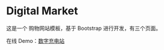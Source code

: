 # Digital Market

这是一个 购物网站模板，基于 Bootstrap 进行开发，有三个页面。



在线 Demo：[数字充电站](https://benbinbin.github.io/DigitalMarket/)
